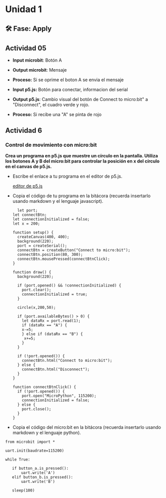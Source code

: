 # Unidad 1

## 🛠 Fase: Apply

## Actividad 05 ##

- **Input microbit**: Botón A

- **Output microbit**: Mensaje 
  
- **Proceso:** Si se oprime el boton A se envia el mensaje


- **Input p5.js:** Botón para conectar, informacion del serial

- **Output p5.js**: Cambio visual del botón de Connect to micro:bit" a "Disconnect", el cuadro verde y rojo.

- **Proceso:** Si recibe una "A" se pinta de rojo 

## Actividad 6 ##
### Control de movimiento con micro:bit ###
**Crea un programa en p5.js que muestre un círculo en la pantalla. Utiliza los botones A y B del micro:bit para controlar la posición en x del círculo en el canvas de p5.js.**

- Escribe el enlace a tu programa en el editor de p5.js.
  
   [editor de p5.js](https://editor.p5js.org/cookielolwow/sketches/z1iK2VRAE)
 
- Copia el código de tu programa en la bitácora (recuerda insertarlo usando markdown y el lenguaje javascript).
  ```
    let port;
  let connectBtn;
  let connectionInitialized = false;
  let x = 200;

  function setup() {
    createCanvas(400, 400);
    background(220);
    port = createSerial();
    connectBtn = createButton("Connect to micro:bit");
    connectBtn.position(80, 300);
    connectBtn.mousePressed(connectBtnClick);
  }

  function draw() {
    background(220);

    if (port.opened() && !connectionInitialized) {
      port.clear();
      connectionInitialized = true;
    }

    circle(x,200,50);
    
    if (port.availableBytes() > 0) {
      let dataRx = port.read(1);
      if (dataRx == "A") {
      x-=5;
      } else if (dataRx == "B") {
       x+=5;
      }
    }

    if (!port.opened()) {
      connectBtn.html("Connect to micro:bit");
    } else {
      connectBtn.html("Disconnect");
    }
  }

  function connectBtnClick() {
    if (!port.opened()) {
      port.open("MicroPython", 115200);
      connectionInitialized = false;
    } else {
      port.close();
    }
  }
  
  ```
- Copia el código del micro:bit en la bitácora (recuerda insertarlo usando markdown y el lenguaje python).
 ```
from microbit import *

uart.init(baudrate=115200)

while True:

    if button_a.is_pressed():
        uart.write('A')
    elif button_b.is_pressed():
        uart.write('B')

    sleep(100)
 ```



